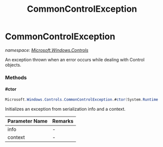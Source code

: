 ﻿---
title: CommonControlException
---

# CommonControlException
_namespace: [Microsoft.Windows.Controls](N-Microsoft.Windows.Controls.html)_

An exception thrown when an error occurs while dealing with Control objects.

### Methods

#### #ctor
```csharp
Microsoft.Windows.Controls.CommonControlException.#ctor(System.Runtime.Serialization.SerializationInfo,System.Runtime.Serialization.StreamingContext)
```
Initializes an exception from serialization info and a context.

|Parameter Name|Remarks|
|--------------|-------|
|info|-|
|context|-|






